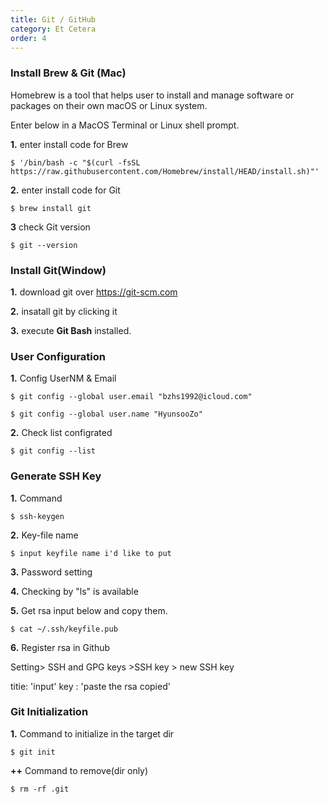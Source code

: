 ```yaml
---
title: Git / GitHub
category: Et Cetera
order: 4
---
```


### Install Brew & Git (Mac) 

Homebrew is a tool that helps user to install and manage software or packages on their own macOS or Linux system.

Enter below in a MacOS Terminal or Linux shell prompt.

**1.** enter install code for Brew
```
$ '/bin/bash -c "$(curl -fsSL https://raw.githubusercontent.com/Homebrew/install/HEAD/install.sh)"'
```
**2.** enter install code for Git
```
$ brew install git
```
**3** check Git version
```
$ git --version
```


### Install Git(Window) 

**1.** download git over  https://git-scm.com

**2.** insatall git by clicking it

**3.** execute **Git Bash** installed.


### User Configuration

**1.** Config UserNM & Email

```
$ git config --global user.email "bzhs1992@icloud.com"
```

```
$ git config --global user.name "HyunsooZo"
```
**2.** Check list configrated

```
$ git config --list
```


### Generate SSH Key 

**1.** Command
```
$ ssh-keygen 
```
**2.** Key-file name
```
$ input keyfile name i'd like to put
```
**3.** Password setting

**4.** Checking by "ls" is available

**5.** Get rsa
input below and copy them. 
```
$ cat ~/.ssh/keyfile.pub
```
**6.** Register rsa in Github

Setting> SSH and GPG keys >SSH key > new SSH key

titie: 'input'
key : 'paste the rsa copied'


### Git Initialization

**1.** Command to initialize
in the target dir
```
$ git init
```
**++** Command to remove(dir only)
```
$ rm -rf .git
```
